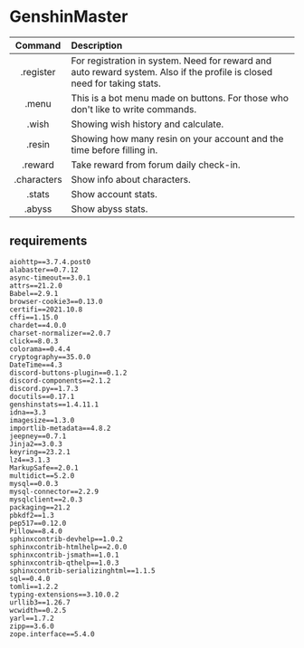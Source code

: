 # GenshinMaster
| Command | Description |
|:----------------:|:----------------|
| .register | For registration in system. Need for reward and auto reward system. Also if the profile is closed need for taking stats. |
| .menu | This is a bot menu made on buttons. For those who don't like to write commands. |
| .wish | Showing wish history and calculate. |
| .resin | Showing how many resin on your account and the time before filling in. |
| .reward | Take reward from forum daily check-in. |
| .characters | Show info about characters. |
| .stats | Show account stats. |
| .abyss | Show abyss stats. |

## requirements
```
aiohttp==3.7.4.post0
alabaster==0.7.12
async-timeout==3.0.1
attrs==21.2.0
Babel==2.9.1
browser-cookie3==0.13.0
certifi==2021.10.8
cffi==1.15.0
chardet==4.0.0
charset-normalizer==2.0.7
click==8.0.3
colorama==0.4.4
cryptography==35.0.0
DateTime==4.3
discord-buttons-plugin==0.1.2
discord-components==2.1.2
discord.py==1.7.3
docutils==0.17.1
genshinstats==1.4.11.1
idna==3.3
imagesize==1.3.0
importlib-metadata==4.8.2
jeepney==0.7.1
Jinja2==3.0.3
keyring==23.2.1
lz4==3.1.3
MarkupSafe==2.0.1
multidict==5.2.0
mysql==0.0.3
mysql-connector==2.2.9
mysqlclient==2.0.3
packaging==21.2
pbkdf2==1.3
pep517==0.12.0
Pillow==8.4.0
sphinxcontrib-devhelp==1.0.2
sphinxcontrib-htmlhelp==2.0.0
sphinxcontrib-jsmath==1.0.1
sphinxcontrib-qthelp==1.0.3
sphinxcontrib-serializinghtml==1.1.5
sql==0.4.0
tomli==1.2.2
typing-extensions==3.10.0.2
urllib3==1.26.7
wcwidth==0.2.5
yarl==1.7.2
zipp==3.6.0
zope.interface==5.4.0
```

